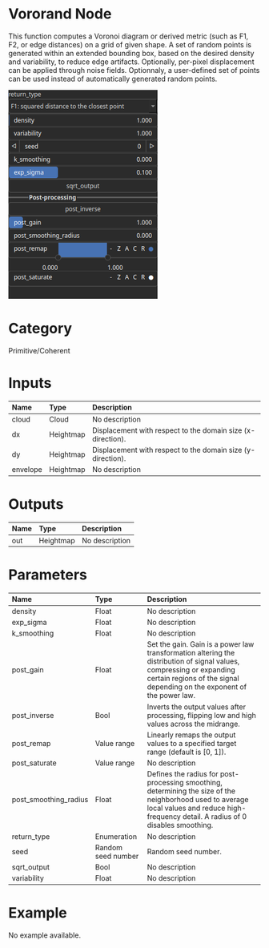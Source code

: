 
Vororand Node
=============


This function computes a Voronoi diagram or derived metric (such as F1, F2, or edge distances) on a grid of given shape. A set of random points is generated within an extended bounding box, based on the desired density and variability, to reduce edge artifacts. Optionally, per-pixel displacement can be applied through noise fields. Optionnaly, a user-defined set of points can be used instead of automatically generated random points.



![img](../../images/nodes/Vororand_settings.png)


# Category


Primitive/Coherent
# Inputs

|Name|Type|Description|
| :--- | :--- | :--- |
|cloud|Cloud|No description|
|dx|Heightmap|Displacement with respect to the domain size (x-direction).|
|dy|Heightmap|Displacement with respect to the domain size (y-direction).|
|envelope|Heightmap|No description|

# Outputs

|Name|Type|Description|
| :--- | :--- | :--- |
|out|Heightmap|No description|

# Parameters

|Name|Type|Description|
| :--- | :--- | :--- |
|density|Float|No description|
|exp_sigma|Float|No description|
|k_smoothing|Float|No description|
|post_gain|Float|Set the gain. Gain is a power law transformation altering the distribution of signal values, compressing or expanding certain regions of the signal depending on the exponent of the power law.|
|post_inverse|Bool|Inverts the output values after processing, flipping low and high values across the midrange.|
|post_remap|Value range|Linearly remaps the output values to a specified target range (default is [0, 1]).|
|post_saturate|Value range|No description|
|post_smoothing_radius|Float|Defines the radius for post-processing smoothing, determining the size of the neighborhood used to average local values and reduce high-frequency detail. A radius of 0 disables smoothing.|
|return_type|Enumeration|No description|
|seed|Random seed number|Random seed number.|
|sqrt_output|Bool|No description|
|variability|Float|No description|

# Example


No example available.